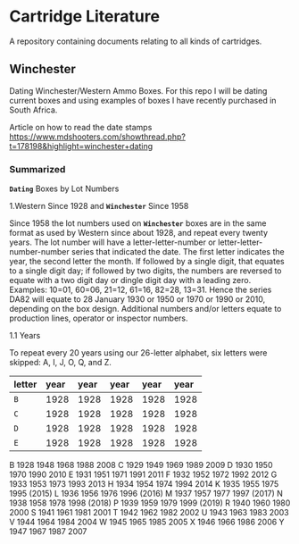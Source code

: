 # Cartridge Literature

A repository containing documents relating to all kinds of cartridges.

## Winchester

Dating Winchester/Western Ammo Boxes. For this repo I will be dating current boxes and using examples of boxes I have recently purchased in South Africa.

Article on how to read the date stamps https://www.mdshooters.com/showthread.php?t=178198&highlight=winchester+dating

### Summarized

**`Dating`** Boxes by Lot Numbers

1.Western Since 1928 and **`Winchester`** Since 1958

Since 1958 the lot numbers used on **`Winchester`** boxes are in the same format as used by Western since about 1928, and repeat every twenty years. The lot number will have a letter-letter-number or letter-letter-number-number series that indicated the date. The first letter indicates the year, the second letter the month. If followed by a single digit, that equates to a single digit day; if followed by two digits, the numbers are reversed to equate with a two digit day or dingle digit day with a leading zero. Examples: 10=01, 60=06, 21=12, 61=16, 82=28, 13=31.
Hence the series DA82 will equate to 28 January 1930 or 1950 or 1970 or 1990 or 2010, depending on the box design. Additional numbers and/or letters equate to production lines, operator or inspector numbers.

1.1 Years

To repeat every 20 years using our 26-letter alphabet, six letters were skipped: A, I, J, O, Q, and Z.

| letter  |  year  | year  | year  | year  | year  |
| :------------ | :------------ | :------------ | :------------ |:------------ |:------------ |
|`B`|1928 |1928 |1928 |1928 |1928 |
|`C`|1928 |1928 |1928 |1928 |1928 |
|`D`|1928 |1928 |1928 |1928 |1928 |
|`E`|1928 |1928 |1928 |1928 |1928 |

B 1928 1948 1968 1988 2008
C 1929 1949 1969 1989 2009
D 1930 1950 1970 1990 2010
E 1931 1951 1971 1991 2011
F 1932 1952 1972 1992 2012
G 1933 1953 1973 1993 2013
H 1934 1954 1974 1994 2014
K 1935 1955 1975 1995 (2015)
L 1936 1956 1976 1996 (2016)
M 1937 1957 1977 1997 (2017)
N 1938 1958 1978 1998 (2018)
P 1939 1959 1979 1999 (2019)
R 1940 1960 1980 2000
S 1941 1961 1981 2001
T 1942 1962 1982 2002
U 1943 1963 1983 2003
V 1944 1964 1984 2004
W 1945 1965 1985 2005
X 1946 1966 1986 2006
Y 1947 1967 1987 2007
